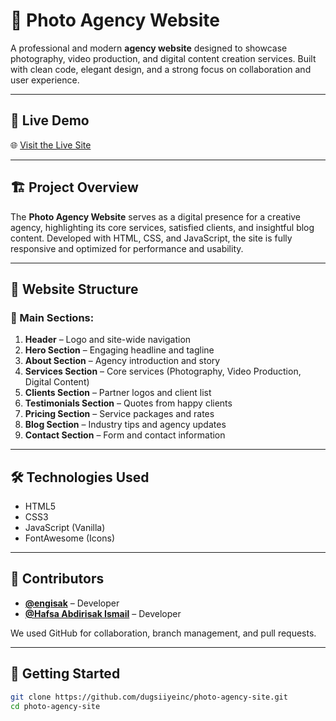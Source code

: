 # 📸 Photo Agency Website

A professional and modern **agency website** designed to showcase photography, video production, and digital content creation services. Built with clean code, elegant design, and a strong focus on collaboration and user experience.

---

## 🚀 Live Demo

🌐 [Visit the Live Site](https://your-deployment-link.com)

---

## 🏗️ Project Overview

The **Photo Agency Website** serves as a digital presence for a creative agency, highlighting its core services, satisfied clients, and insightful blog content. Developed with HTML, CSS, and JavaScript, the site is fully responsive and optimized for performance and usability.

---

## 📁 Website Structure

### 🧩 Main Sections:
1. **Header** – Logo and site-wide navigation
2. **Hero Section** – Engaging headline and tagline
3. **About Section** – Agency introduction and story
4. **Services Section** – Core services (Photography, Video Production, Digital Content)
5. **Clients Section** – Partner logos and client list
6. **Testimonials Section** – Quotes from happy clients
7. **Pricing Section** – Service packages and rates
8. **Blog Section** – Industry tips and agency updates
9. **Contact Section** – Form and contact information

---

## 🛠️ Technologies Used

- HTML5
- CSS3
- JavaScript (Vanilla)
- FontAwesome (Icons)

---

## 🤝 Contributors

- **[@engisak](https://github.com/engisak)** – Developer  
- **[@Hafsa Abdirisak Ismail](https://github.com/HafsaAbdirisak7979)** – Developer   

We used GitHub for collaboration, branch management, and pull requests.

---

## 🔧 Getting Started

```bash
git clone https://github.com/dugsiiyeinc/photo-agency-site.git
cd photo-agency-site
